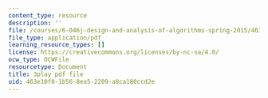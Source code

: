 ```yaml
---
content_type: resource
description: ''
file: /courses/6-046j-design-and-analysis-of-algorithms-spring-2015/463e10f01b568ea52209a8ca180ccd2e_0CdxkgAjsDA.pdf
file_type: application/pdf
learning_resource_types: []
license: https://creativecommons.org/licenses/by-nc-sa/4.0/
ocw_type: OCWFile
resourcetype: Document
title: 3play pdf file
uid: 463e10f0-1b56-8ea5-2209-a8ca180ccd2e
---
```

